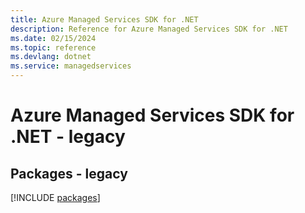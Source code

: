 ```yaml
---
title: Azure Managed Services SDK for .NET
description: Reference for Azure Managed Services SDK for .NET
ms.date: 02/15/2024
ms.topic: reference
ms.devlang: dotnet
ms.service: managedservices
---
```

# Azure Managed Services SDK for .NET - legacy
## Packages - legacy
[!INCLUDE [packages](managed-services-index.md)]